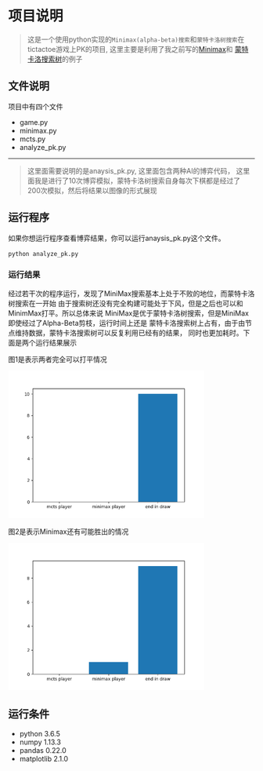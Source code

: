# 项目说明

> 这是一个使用python实现的``Minimax(alpha-beta)搜索``和``蒙特卡洛树搜索``在tictactoe游戏上PK的项目,
这里主要是利用了我之前写的[Minimax](https://github.com/zhuliquan/tictactoe_minimax)和
[蒙特卡洛搜索树](https://github.com/zhuliquan/tictactoe_mcts)的例子

## 文件说明

项目中有四个文件
- game.py 
- minimax.py
- mcts.py 
- analyze_pk.py
---
>这里面需要说明的是anaysis_pk.py, 这里面包含两种AI的博弈代码，
这里面我是进行了10次博弈模拟，蒙特卡洛树搜索自身每次下棋都是经过了
200次模拟，然后将结果以图像的形式展现

## 运行程序
如果你想运行程序查看博弈结果，你可以运行anaysis_pk.py这个文件。
```
python analyze_pk.py
```

### 运行结果
经过若干次的程序运行，发现了MiniMax搜索基本上处于不败的地位，而蒙特卡洛树搜索在一开始
由于搜索树还没有完全构建可能处于下风，但是之后也可以和MinimMax打平。所以总体来说
MiniMax是优于蒙特卡洛树搜索，但是MiniMax即使经过了Alpha-Beta剪枝，运行时间上还是
蒙特卡洛搜索树上占有，由于由节点维持数据，蒙特卡洛搜索树可以反复利用已经有的结果，
同时也更加耗时。下面是两个运行结果展示
<div>
<p>图1是表示两者完全可以打平情况</p>
<img src="./result_1.png" height=300 width=400>
</div>
<div>
<p>图2是表示Minimax还有可能胜出的情况</p>
<img src="./result_2.png" height=300 width=400>
</div>

## 运行条件
- python 3.6.5
- numpy 1.13.3
- pandas 0.22.0
- matplotlib 2.1.0
